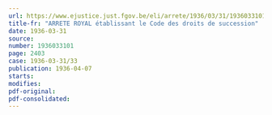 ```yaml
---
url: https://www.ejustice.just.fgov.be/eli/arrete/1936/03/31/1936033101/justel
title-fr: "ARRETE ROYAL établissant le Code des droits de succession"
date: 1936-03-31
source:
number: 1936033101
page: 2403
case: 1936-03-31/33
publication: 1936-04-07
starts:
modifies:
pdf-original:
pdf-consolidated:
---
```


